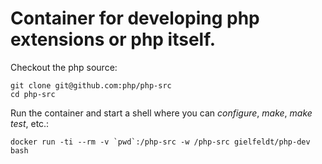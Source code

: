 # Container for developing php extensions or php itself.

Checkout the php source:

```
git clone git@github.com:php/php-src
cd php-src
```

Run the container and start a shell where you can *configure*, *make*, *make test*, etc.:

```
docker run -ti --rm -v `pwd`:/php-src -w /php-src gielfeldt/php-dev bash
```
